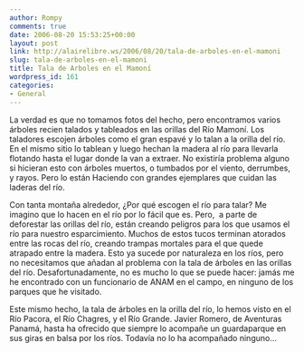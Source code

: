 ```yaml
---
author: Rompy
comments: true
date: 2006-08-20 15:53:25+00:00
layout: post
link: http://alairelibre.ws/2006/08/20/tala-de-arboles-en-el-mamoni
slug: tala-de-arboles-en-el-mamoni
title: Tala de Arboles en el Mamoní
wordpress_id: 161
categories:
- General
---
```


La verdad es que no tomamos fotos del hecho, pero encontramos varios árboles recien talados y tableados en las orillas del Río Mamoní. Los taladores escojen árboles como el gran espavé y lo talan a la orilla del río. En el mismo sitio lo tablean y luego hechan la madera al río para llevarla flotando hasta el lugar donde la van a extraer. No existiría problema alguno si hicieran esto con árboles muertos, o tumbados por el viento, derrumbes, y rayos. Pero lo están Haciendo con grandes ejemplares que cuidan las laderas del río.

Con tanta montaña alrededor, ¿Por qué escogen el río para talar? Me imagino que lo hacen en el río por lo fácil que es. Pero,  a parte de deforestar las orillas del río, están creando peligros para los que usamos el río para nuestro esparcimiento. Muchos de estos tucos terminan atorados entre las rocas del río, creando trampas mortales para el que quede atrapado entre la madera. Esto ya sucede por naturaleza en los ríos, pero no necesitamos que añadan al problema con la tala de árboles en las orillas del río. Desafortunadamente, no es mucho lo que se puede hacer: jamás me he encontrado con un funcionario de ANAM en el campo, en ninguno de los parques que he visitado.

Este mismo hecho, la tala de árboles en la orilla del río, lo hemos visto en el Río Pacora, el Río Chagres, y el Río Grande. Javier Romero, de Aventuras Panamá, hasta ha ofrecido que siempre lo acompañe un guardaparque en sus giras en balsa por los ríos. Todavía no lo ha acompañado ninguno...
